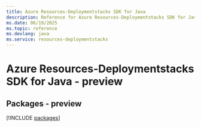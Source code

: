 ```yaml
---
title: Azure Resources-Deploymentstacks SDK for Java
description: Reference for Azure Resources-Deploymentstacks SDK for Java
ms.date: 06/19/2025
ms.topic: reference
ms.devlang: java
ms.service: resources-deploymentstacks
---
```

# Azure Resources-Deploymentstacks SDK for Java - preview
## Packages - preview
[!INCLUDE [packages](resources-deploymentstacks-index.md)]